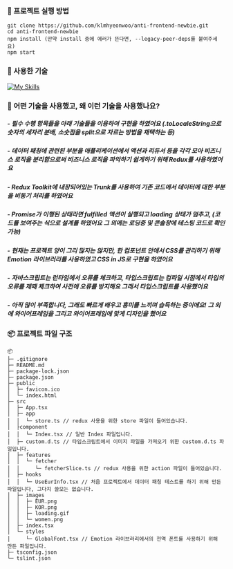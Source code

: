### 🚀 프로젝트 실행 방법
```git clone https://github.com/klmhyeonwoo/anti-frontend-newbie.git``` <br/>
```cd anti-frontend-newbie``` <br/>
```npm install (만약 install 중에 에러가 뜬다면, --legacy-peer-deps를 붙여주세요)``` <br/>
```npm start``` <br/>

### 🧀 사용한 기술
[![My Skills](https://skillicons.dev/icons?i=react,emotion,redux,ts)](https://skillicons.dev)

### 🧐 어떤 기술을 사용했고, 왜 이런 기술을 사용했나요?
##### - 필수 수행 항목들을 아래 기술들을 이용하여 구현을 하였어요 (.toLocaleString으로 숫자의 세자리 분배, 소숫점을 split으로 자르는 방법을 채택하는 등)
##### - 데이터 패칭에 관련된 부분을 애플리케이션에서 액션과 리듀서 등을 각각 모아 비즈니스 로직을 분리함으로써 비즈니스 로직을 파악하기 쉽게하기 위해 Redux를 사용하였어요
##### - Redux Toolkit에 내장되어있는 Trunk를 사용하여 기존 코드에서 데이터에 대한 부분을 비동기 처리를 하였어요
##### - Promise가 이행된 상태라면 fulfilled 액션이 실행되고 loading 상태가 멈추고, (코드를 보여주는 식으로 설계를 하였어요 그 외에는 로딩중 및 콘솔창에 테스팅 코드로 확인 가능)
##### - <strong>현재는 프로젝트 양이 그리 많지는 않지만</strong>, 한 컴포넌트 안에서 CSS를 관리하기 위해 Emotion 라이브러리를 사용하였고 CSS in JS로 구현을 하였어요
##### - 자바스크립트는 런타임에서 오류를 체크하고, 타입스크립트는 컴파일 시점에서 타입의 오류를 제때 체크하여 사전에 오류를 방지해요 그래서 타입스크립트를 사용했어요
##### - 아직 많이 부족합니다, 그래도 빠르게 배우고 흥미를 느끼며 습득하는 중이에요! 그 외에 와이어프레임을 그리고 와이어프레임에 맞게 디자인을 했어요

### 📦 프로젝트 파일 구조 
```
📦 
├─ .gitignore
├─ README.md
├─ package-lock.json
├─ package.json
├─ public
│  ├─ favicon.ico
│  └─ index.html
├─ src
│  ├─ App.tsx
│  ├─ app
│  │  └─ store.ts // redux 사용을 위한 store 파일이 들어있습니다.
│  ├component
│  │  └─ Index.tsx // 일반 Index 파일입니다.
│  ├─ custom.d.ts // 타입스크립트에서 이미지 파일을 가져오기 위한 custom.d.ts 파일입니다.
│  ├─ features
│  │  └─ fetcher
│  │     └─ fetcherSlice.ts // redux 사용을 위한 action 파일이 들어있습니다.
│  ├─ hooks
│  │  └─ UseEurInfo.tsx // 처음 프로젝트에서 데이터 패칭 테스트를 하기 위해 만든 파일입니다, 그다지 쓸모는 없습니다.
│  ├─ images
│  │  ├─ EUR.png
│  │  ├─ KOR.png
│  │  ├─ loading.gif
│  │  └─ women.png
│  ├─ index.tsx
│  └─ styles
│     └─ GlobalFont.tsx // Emotion 라이브러리에서의 전역 폰트를 사용하기 위해 만든 파일입니다.
├─ tsconfig.json
└─ tslint.json
```
